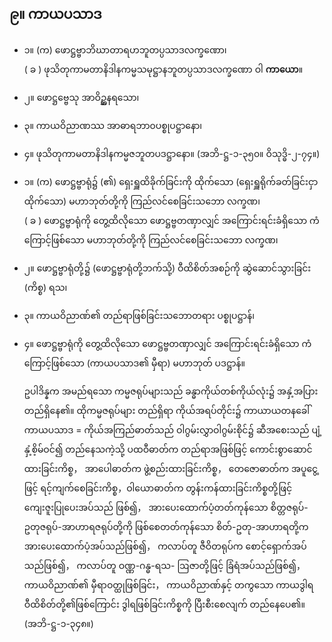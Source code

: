 ## ၉။ ကာယပသာဒ

- ၁။ (က) ဖောဋ္ဌဗ္ဗာဘိဃာတာရဟဘူတပ္ပသာဒလက္ခဏော၊ <br>( ခ ) ဖုသိတုကာမတာနိဒါနကမ္မသမုဋ္ဌာနဘူတပ္ပသာဒလက္ခဏော ဝါ **ကာယော**။
- ၂။ ဖောဋ္ဌဗ္ဗေသု အာဝိဥ္ဆနရသော၊
- ၃။ ကာယဝိညာဏဿ အာဓာရဘာ၀ပစ္စုပဋ္ဌာနော၊
- ၄။ ဖုသိတုကာမတာနိဒါနကမ္မဇဘူတပဒဋ္ဌာနော။ (အဘိ-ဋ္ဌ-၁-၃၅၀။ ဝိသုဒ္ဓိ-၂-၇၄။)

- ၁။ (က) ဖောဋ္ဌဗ္ဗာရုံ၌ (၏) ရှေးရှူထိခိုက်ခြင်းကို ထိုက်သော (ရှေးရှူရိုက်ခတ်ခြင်းငှာ ထိုက်သော) မဟာဘုတ်တို့ကို ကြည်လင်စေခြင်းသဘော လက္ခဏ၊ <br>( ခ ) ဖောဋ္ဌဗ္ဗာရုံကို တွေ့ထိလိုသော ဖောဋ္ဌဗ္ဗတဏှာလျှင် အကြောင်းရင်းခံရှိသော ကံကြောင့်ဖြစ်သော မဟာဘုတ်တို့ကို ကြည်လင်စေခြင်းသဘော လက္ခဏ၊ 
- ၂။ ဖောဋ္ဌဗ္ဗာရုံတို့၌ (ဖောဋ္ဌဗ္ဗာရုံတို့ဘက်သို့) ဝီထိစိတ်အစဉ်ကို ဆွဲဆောင်သွားခြင်း (ကိစ္စ) ရသ၊
- ၃။ ကာယဝိညာဏ်၏ တည်ရာဖြစ်ခြင်းသဘောတရား ပစ္စုပဋ္ဌာန်၊
- ၄။ ဖောဋ္ဌဗ္ဗာရုံကို တွေ့ထိလိုသော ဖောဋ္ဌဗ္ဗတဏှာလျှင် အကြောင်းရင်းခံရှိသော ကံကြောင့်ဖြစ်သော (ကာယပသာဒ၏ မှီရာ) မဟာဘုတ် ပဒဋ္ဌာန်။ 

    ဥပါဒိန္နက အမည်ရသော ကမ္မဇရုပ်များသည် ခန္ဓာကိုယ်တစ်ကိုယ်လုံး၌ အနှံ့အပြား တည်ရှိနေ၏။ 
    ထိုကမ္မဇရုပ်များ တည်ရှိရာ ကိုယ်အရပ်တိုင်း၌ ကာယာယတနခေါ် ကာယပသာဒ = ကိုယ်အကြည်ဓာတ်သည် ဝါဂွမ်းလွှာဝါဂွမ်းစိုင်၌ ဆီအစေးသည် ပျံ့နှံ့စိ့မ်ဝင်၍ တည်နေသကဲ့သို့ ပထဝီဓာတ်က တည်ရာအဖြစ်ဖြင့် ကောင်းစွာဆောင်ထားခြင်းကိစ္စ， အာပေါဓာတ်က ဖွဲ့စည်းထားခြင်းကိစ္စ， တေဇောဓာတ်က အပူငွေ့ဖြင့် ရင့်ကျက်စေခြင်းကိစ္စ，ဝါယောဓာတ်က တွန်းကန်ထားခြင်းကိစ္စတို့ဖြင့် ကျေးဇူးပြုပေးအပ်သည် ဖြစ်၍， အားပေးထောက်ပံ့တတ်ကုန်သော စိတ္တဇရုပ်-ဥတုဇရုပ်-အာဟာရဇရုပ်တို့ကို ဖြစ်စေတတ်ကုန်သော စိတ်-ဥတု-အာဟာရတို့က အားပေးထောက်ပံ့အပ်သည်ဖြစ်၍， ကလာပ်တူ ဇီဝိတရုပ်က စောင့်ရှောက်အပ်သည်ဖြစ်၍， ကလာပ်တူ ဝဏ္ဏ-ဂန္ဓ-ရသ- ဩဇာတို့ဖြင့် ခြံရံအပ်သည်ဖြစ်၍， ကာယဝိညာဏ်၏ မှီရာဝတ္ထုဖြစ်ခြင်း， ကာယဝိညာဏ်နှင့် တကွသော ကာယဒွါရဝီထိစိတ်တို့၏ဖြစ်ကြောင်း ဒွါရဖြစ်ခြင်းကိစ္စကို ပြီးစီးစေလျက် တည်နေပေ၏။ (အဘိ-ဋ္ဌ-၁-၃၄၈။)

